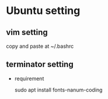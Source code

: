 # Ubuntu setting

## vim setting 
copy and paste at ~/.bashrc 

## terminator setting 

- requirement 

    sudo apt install fonts-nanum-coding

